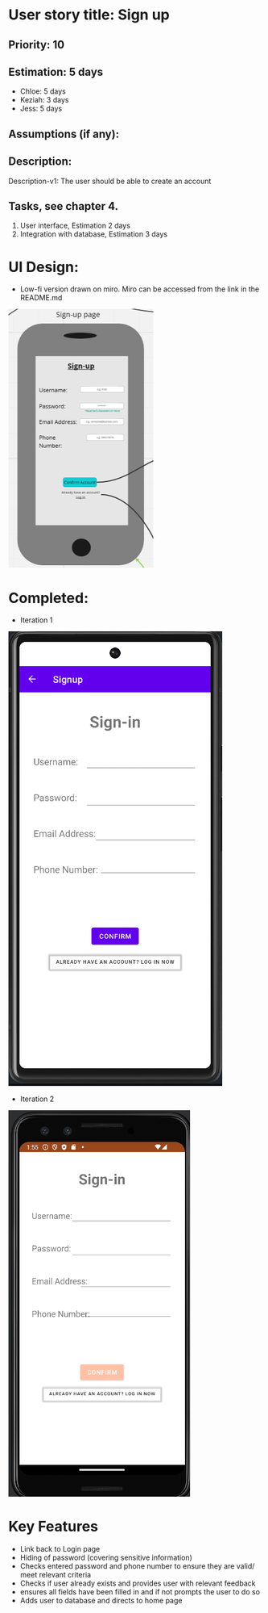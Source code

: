 
# User story title: Sign up

## Priority: 10 

## Estimation: 5 days

* Chloe: 5 days 
* Keziah: 3 days
* Jess: 5 days

## Assumptions (if any):

## Description: 
Description-v1: The user should be able to create an account

## Tasks, see chapter 4.

1. User interface, Estimation 2 days
2. Integration with database, Estimation 3 days


# UI Design:
* Low-fi version drawn on miro. Miro can be accessed from the link in the README.md

![image](/images/sign_up.png)

# Completed:
* Iteration 1

![image](/images/signup_finished.png)
* Iteration 2
  
![image](/images/Signup_Iteration2.png)

# Key Features 
* Link back to Login page
* Hiding of password (covering sensitive information)
* Checks entered password and phone number to ensure they are valid/ meet relevant criteria
* Checks if user already exists and provides user with relevant feedback
* ensures all fields have been filled in and if not prompts the user to do so
* Adds user to database and directs to home page
